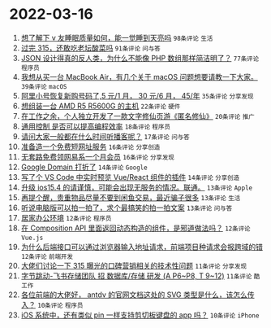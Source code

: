 # 2022-03-16

1. [想了解下 v 友睡眠质量如何，能一觉睡到天亮吗](https://www.v2ex.com/t/840652) `98条评论` `生活`
1. [过完 315，还敢吃老坛酸菜吗](https://www.v2ex.com/t/840697) `91条评论` `问与答`
1. [JSON 设计得真的反人类，为什么不能像 PHP 数组那样简洁明了？](https://www.v2ex.com/t/840707) `77条评论` `程序员`
1. [我想从买一台 MacBook Air，有几个关于 macOS 问题想要请教一下大家。](https://www.v2ex.com/t/840648) `39条评论` `macOS`
1. [阿里小号恢复新购号码了,5 元/1 月， 30 元/6 月， 45/年](https://www.v2ex.com/t/840722) `35条评论` `分享发现`
1. [想组装一台 AMD R5 R5600G 的主机](https://www.v2ex.com/t/840651) `22条评论` `硬件`
1. [在工作之余，个人独立开发了一款文字修仙页游《匿名修仙》](https://www.v2ex.com/t/840658) `20条评论` `推广`
1. [通用控制 是否可以提高编程效率](https://www.v2ex.com/t/840704) `18条评论` `程序员`
1. [请问大家一般都在什么时间听播客呢？](https://www.v2ex.com/t/840681) `17条评论` `问与答`
1. [准备造一个免费短网址服务](https://www.v2ex.com/t/840685) `16条评论` `分享创造`
1. [无套路免费领网易系一个月会员](https://www.v2ex.com/t/840675) `16条评论` `分享发现`
1. [Google Domain 打折了](https://www.v2ex.com/t/840687) `14条评论` `Google`
1. [写了个 VS Code 中实时预览 Vue/React 组件的插件](https://www.v2ex.com/t/840680) `14条评论` `分享创造`
1. [升级 ios15.4 的请谨慎，可能会出现无服务的情况。联通。](https://www.v2ex.com/t/840730) `13条评论` `Apple`
1. [再提个醒，贵重物品尽量不要到闲鱼交易，最近骗子很多](https://www.v2ex.com/t/840726) `13条评论` `生活`
1. [听说电脑版可以拍一拍了，求个最搞笑的拍一拍文案](https://www.v2ex.com/t/840661) `13条评论` `问与答`
1. [居家办公环境](https://www.v2ex.com/t/840732) `12条评论` `程序员`
1. [在 Composition API 里面返回动态构造的组件，是邪道做法吗？](https://www.v2ex.com/t/840706) `12条评论` `Vue.js`
1. [为什么后端接口可以通过浏览器输入地址请求，前端项目种请求会报跨域的错](https://www.v2ex.com/t/840690) `12条评论` `前端开发`
1. [大佬们讨论一下 315 曝光的口碑营销相关的技术性问题](https://www.v2ex.com/t/840714) `11条评论` `分享发现`
1. [字节跳动-飞书存储团队 招 数据库/存储 研发 (A P6~P8, T 9~12)](https://www.v2ex.com/t/840669) `11条评论` `酷工作`
1. [各位前端的大佬好， antdv 的官网文档这处的 SVG 类型是什么，该怎么传入？](https://www.v2ex.com/t/840698) `10条评论` `程序员`
1. [iOS 系统中，还有类似 pin 一样支持剪切板键盘的 app 吗？](https://www.v2ex.com/t/840679) `10条评论` `iPhone`
